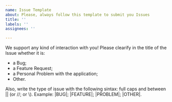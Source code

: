 ```yaml
---
name: Issue Template
about: Please, always follow this template to submit you Issues
title: ''
labels: ''
assignees: ''

---
```


We support any kind of interaction with you!
Please clearify in the title of the Issue whether it is:
- a Bug;
- a Feature Request;
- a Personal Problem with the application;
- Other.

Also, write the type of issue with the following sintax: full caps and between || (or //;  or \\). Example: |BUG|; |FEATURE|; |PROBLEM|; |OTHER|.
